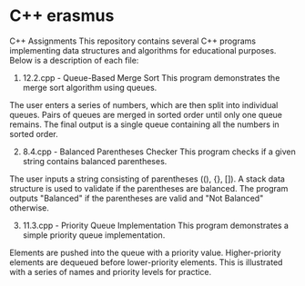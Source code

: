 # C++ erasmus
C++ Assignments
This repository contains several C++ programs implementing data structures and algorithms for educational purposes. Below is a description of each file:

1. 12.2.cpp - Queue-Based Merge Sort
This program demonstrates the merge sort algorithm using queues.

The user enters a series of numbers, which are then split into individual queues.
Pairs of queues are merged in sorted order until only one queue remains.
The final output is a single queue containing all the numbers in sorted order.


2. 8.4.cpp - Balanced Parentheses Checker
This program checks if a given string contains balanced parentheses.

The user inputs a string consisting of parentheses ((), {}, []).
A stack data structure is used to validate if the parentheses are balanced.
The program outputs "Balanced" if the parentheses are valid and "Not Balanced" otherwise.


3. 11.3.cpp - Priority Queue Implementation
This program demonstrates a simple priority queue implementation.

Elements are pushed into the queue with a priority value.
Higher-priority elements are dequeued before lower-priority elements.
This is illustrated with a series of names and priority levels for practice.



